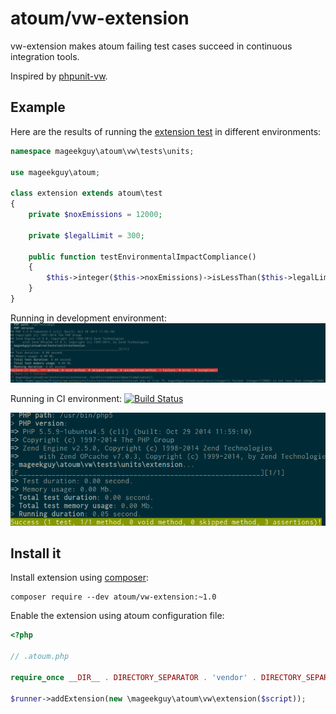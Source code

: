 # atoum/vw-extension

vw-extension makes atoum failing test cases succeed in continuous integration tools.

Inspired by [phpunit-vw](https://github.com/hmlb/phpunit-vw).

## Example

Here are the results of running the [extension test](tests/units/extension.php) in different environments:

```php
namespace mageekguy\atoum\vw\tests\units;

use mageekguy\atoum;

class extension extends atoum\test
{
    private $noxEmissions = 12000;

    private $legalLimit = 300;

    public function testEnvironmentalImpactCompliance()
    {
        $this->integer($this->noxEmissions)->isLessThan($this->legalLimit);
    }
}
```

Running in development environment:
![Failing in dev environment](doc/failure.png)

Running in CI environment: [![Build Status](https://travis-ci.org/agallou/vw-extension.svg)](https://travis-ci.org/agallou/vw-extension)

![Succeeded in CI environment](doc/success.png)

## Install it

Install extension using [composer](https://getcomposer.org):

```
composer require --dev atoum/vw-extension:~1.0
```

Enable the extension using atoum configuration file:

```php
<?php

// .atoum.php

require_once __DIR__ . DIRECTORY_SEPARATOR . 'vendor' . DIRECTORY_SEPARATOR . 'autoload.php';

$runner->addExtension(new \mageekguy\atoum\vw\extension($script));
```
